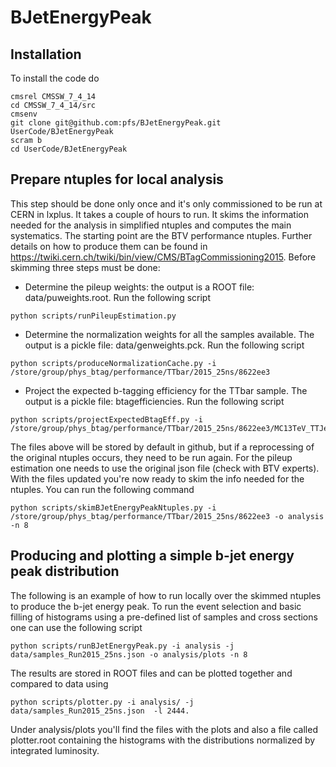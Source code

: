 # BJetEnergyPeak

## Installation

To install the code do
```
cmsrel CMSSW_7_4_14
cd CMSSW_7_4_14/src
cmsenv
git clone git@github.com:pfs/BJetEnergyPeak.git UserCode/BJetEnergyPeak
scram b
cd UserCode/BJetEnergyPeak
```

## Prepare ntuples for local analysis

This step should be done only once and it's only commissioned to be run at CERN in lxplus. It takes a couple of hours to run.
It skims the information needed for the analysis in simplified ntuples and computes the main systematics.
The starting point are the BTV performance ntuples. Further details on how to produce them can be found in 
https://twiki.cern.ch/twiki/bin/view/CMS/BTagCommissioning2015. Before skimming three steps must be done:

* Determine the pileup weights: the output is a ROOT file: data/puweights.root. Run the following script
```
python scripts/runPileupEstimation.py 
```
* Determine the normalization weights for all the samples available. The output is a pickle file: data/genweights.pck. Run the following script
```
python scripts/produceNormalizationCache.py -i /store/group/phys_btag/performance/TTbar/2015_25ns/8622ee3
```
* Project the expected b-tagging efficiency for the TTbar sample. The output is a pickle file: btagefficiencies. Run the following script
```
python scripts/projectExpectedBtagEff.py -i /store/group/phys_btag/performance/TTbar/2015_25ns/8622ee3/MC13TeV_TTJets
```
The files above will be stored by default in github, but if a reprocessing of the original ntuples occurs,
they need to be run again. For the pileup estimation one needs to use the original json file (check with BTV experts).
With the files updated you're now ready to skim the info needed for the ntuples. You can run the following command
```
python scripts/skimBJetEnergyPeakNtuples.py -i /store/group/phys_btag/performance/TTbar/2015_25ns/8622ee3 -o analysis -n 8
```

## Producing and plotting a simple b-jet energy peak distribution

The following is an example of how to run locally over the skimmed ntuples to produce the b-jet energy peak.
To run the event selection and basic filling of histograms using a pre-defined list of samples and cross sections one can use the following script 
```
python scripts/runBJetEnergyPeak.py -i analysis -j data/samples_Run2015_25ns.json -o analysis/plots -n 8
```
The results are stored in ROOT files and can be plotted together and compared to data using
```
python scripts/plotter.py -i analysis/ -j data/samples_Run2015_25ns.json  -l 2444.
```
Under analysis/plots you'll find the files with the plots and also a file called plotter.root containing the histograms with the distributions
normalized by integrated luminosity.
